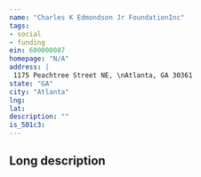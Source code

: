 ```yaml
---
name: "Charles K Edmondson Jr FoundationInc"
tags:
- social
- funding
ein: 600000087
homepage: "N/A"
address: |
 1175 Peachtree Street NE, \nAtlanta, GA 30361
state: "GA"
city: "Atlanta"
lng: 
lat: 
description: ""
is_501c3: 
---
```


## Long description


